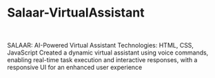 # Salaar-VirtualAssistant
<br>
<p> SALAAR: AI-Powered Virtual Assistant
Technologies: HTML, CSS, JavaScript
Created a dynamic virtual assistant using voice commands, enabling real-time task execution and interactive responses, with a responsive UI for an enhanced user experience
</p>
